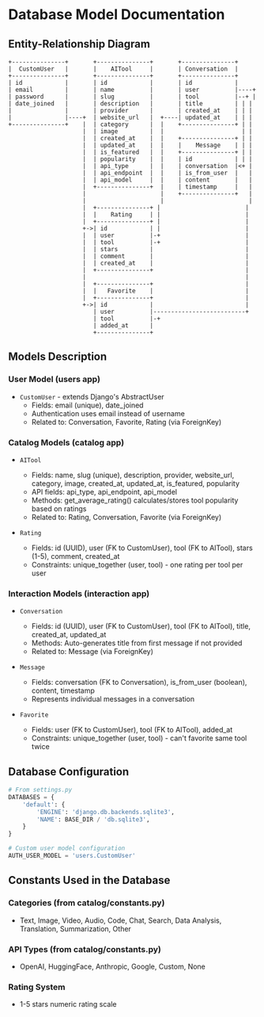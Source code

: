# Database Model Documentation

## Entity-Relationship Diagram

```text
+---------------+       +---------------+       +---------------+
|  CustomUser   |       |    AITool     |       | Conversation  |
+---------------+       +---------------+       +---------------+
| id            |       | id            |       | id            |
| email         |       | name          |       | user          |----+
| password      |       | slug          |       | tool          |--+ |
| date_joined   |       | description   |       | title         | | |
|               |       | provider      |       | created_at    | | |
|               |----+  | website_url   |  +----| updated_at    | | |
+---------------+    |  | category      |  |    +---------------+ | |
                     |  | image         |  |                      | |
                     |  | created_at    |  |    +---------------+ | |
                     |  | updated_at    |  |    |    Message    | | |
                     |  | is_featured   |  |    +---------------+ | |
                     |  | popularity    |  |    | id            | | |
                     |  | api_type      |  |    | conversation  |<+ |
                     |  | api_endpoint  |  |    | is_from_user  |   |
                     |  | api_model     |  |    | content       |   |
                     |  +---------------+  |    | timestamp     |   |
                     |                     |    +---------------+   |
                     |                     |                        |
                     |  +---------------+ |                        |
                     |  |    Rating     | |                        |
                     |  +---------------+ |                        |
                     +->| id            | |                        |
                     |  | user          |-+                        |
                     |  | tool          |-+                        |
                     |  | stars         |                          |
                     |  | comment       |                          |
                     |  | created_at    |                          |
                     |  +---------------+                          |
                     |                                             |
                     |  +---------------+                          |
                     |  |   Favorite    |                          |
                     |  +---------------+                          |
                     +->| id            |                          |
                        | user          |--------------------------+
                        | tool          |-+
                        | added_at      |
                        +---------------+
```

## Models Description

### User Model (users app)

- `CustomUser` - extends Django's AbstractUser
  - Fields: email (unique), date_joined
  - Authentication uses email instead of username
  - Related to: Conversation, Favorite, Rating (via ForeignKey)

### Catalog Models (catalog app)

- `AITool`
  - Fields: name, slug (unique), description, provider, website_url, category, image, created_at, updated_at, is_featured, popularity
  - API fields: api_type, api_endpoint, api_model
  - Methods: get_average_rating() calculates/stores tool popularity based on ratings
  - Related to: Rating, Conversation, Favorite (via ForeignKey)

- `Rating`
  - Fields: id (UUID), user (FK to CustomUser), tool (FK to AITool), stars (1-5), comment, created_at
  - Constraints: unique_together (user, tool) - one rating per tool per user

### Interaction Models (interaction app)

- `Conversation`
  - Fields: id (UUID), user (FK to CustomUser), tool (FK to AITool), title, created_at, updated_at
  - Methods: Auto-generates title from first message if not provided
  - Related to: Message (via ForeignKey)

- `Message`
  - Fields: conversation (FK to Conversation), is_from_user (boolean), content, timestamp
  - Represents individual messages in a conversation

- `Favorite`
  - Fields: user (FK to CustomUser), tool (FK to AITool), added_at
  - Constraints: unique_together (user, tool) - can't favorite same tool twice

## Database Configuration

```python
# From settings.py
DATABASES = {
    'default': {
        'ENGINE': 'django.db.backends.sqlite3',
        'NAME': BASE_DIR / 'db.sqlite3',
    }
}

# Custom user model configuration
AUTH_USER_MODEL = 'users.CustomUser'
```

## Constants Used in the Database

### Categories (from catalog/constants.py)

- Text, Image, Video, Audio, Code, Chat, Search, Data Analysis, Translation, Summarization, Other

### API Types (from catalog/constants.py)

- OpenAI, HuggingFace, Anthropic, Google, Custom, None

### Rating System

- 1-5 stars numeric rating scale
